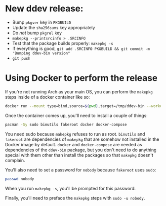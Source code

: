 # New ddev release:

* Bump `pkgver` key in `PKGBUILD`
* Update the `sha256sums` key appropriately
* Do _not_ bump `pkgrel` key
* `makepkg --printsrcinfo > .SRCINFO`
* Test that the package builds properly: `makepkg -s`
* If everything is good, `git add .SRCINFO PKGBUILD && git commit -m "Bumping ddev-bin version"`
* `git push`

# Using Docker to perform the release

If you're not running Arch as your main OS, you can perform the `makepkg` steps
inside of a docker container like so:

```bash
docker run --mount type=bind,source=$(pwd),target=/tmp/ddev-bin --workdir=/tmp/ddev-bin -it archlinux:latest bash
```

Once the container comes up, you'll need to install a couple of things:

```bash
pacman -Sy sudo binutils fakeroot docker docker-compose
```

You need sudo because `makepkg` refuses to run as root. `binutils` and `fakeroot`
are dependencies of `makepkg` that are somehow not installed in the Docker image
by default. `docker` and `docker-compose` are needed as dependencies of the `ddev-bin`
package, but you don't need to do anything special with them other than install
the packages so that `makepkg` doesn't complain.

You'll also need to set a password for `nobody` because `fakeroot` uses `sudo`:

```bash
passwd nobody
```

When you run `makepkg -s`, you'll be prompted for this password.

Finally, you'll need to preface the `makepkg` steps with `sudo -u nobody`.
